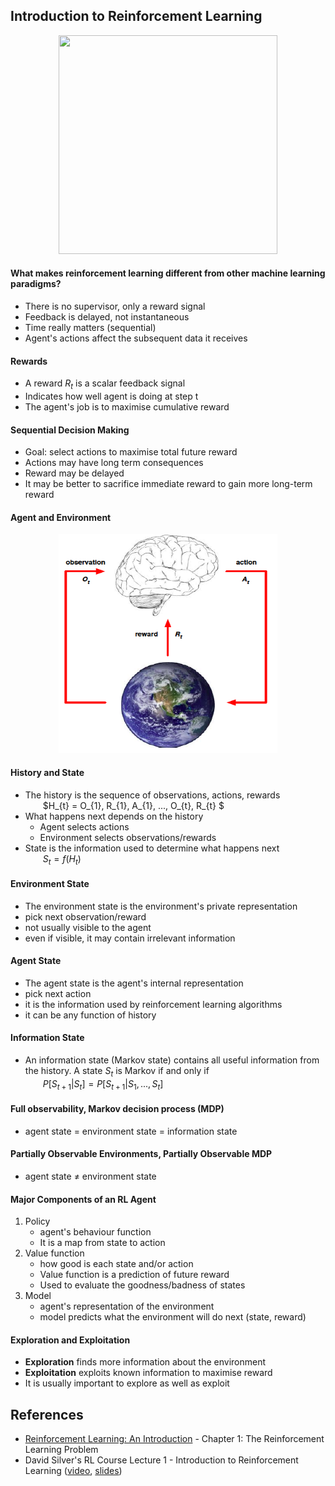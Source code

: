 ## Introduction to Reinforcement Learning
<div align="center">
<img src="http://img.mp.itc.cn/upload/20170605/5623cbe8f8bd40008800160f8b8c1692_th.jpg"  height="350" width="350">
</div>


#### What makes reinforcement learning different from other machine learning paradigms?
- There is no supervisor, only a reward signal
- Feedback is delayed, not instantaneous
- Time really matters (sequential)
- Agent's actions affect the subsequent data it receives

#### Rewards
- A reward $R_{t}$ is a scalar feedback signal
- Indicates how well agent is doing at step t
- The agent's job is to maximise cumulative reward

#### Sequential Decision Making
- Goal: select actions to maximise total future reward
- Actions may have long term consequences
- Reward may be delayed
- It may be better to sacrifice immediate reward to gain more long-term reward

#### Agent and Environment
<div align="center">
<img src="0_71d7JALfaEwIWmUn.png"  height="350" width="350">
</div>

#### History and State
- The history is the sequence of observations, actions, rewards  
&emsp;&emsp;$H_{t} = O_{1}, R_{1}, A_{1}, ..., O_{t}, R_{t}
$
- What happens next depends on the history
    - Agent selects actions
    - Environment selects observations/rewards
- State is the information used to determine what happens next  
&emsp;&emsp;$S_{t} = f(H_{t})$

#### Environment State
- The environment state is the environment's private representation
- pick next observation/reward
- not usually visible to the agent
- even if visible, it may contain irrelevant information

#### Agent State
- The agent state is the agent's internal representation
- pick next action
- it is the information used by reinforcement learning algorithms
- it can be any function of history

#### Information State
- An information state (Markov state) contains all useful information from the history. A state $S_{t}$ is Markov if and only if  
&emsp;&emsp;$P[S_{t+1}| S_{t}] = P[S_{t+1}| S_{1}, ..., S_{t}]$

#### Full observability, Markov decision process (MDP)
- agent state = environment state = information state

#### Partially Observable Environments, Partially Observable MDP
- agent state  $\neq$  environment state

#### Major Components of an RL Agent
1. Policy
    - agent's behaviour function
    - It is a map from state to action
2. Value function
    - how good is each state and/or action
    - Value function is a prediction of future reward
    - Used to evaluate the goodness/badness of states
3. Model
    - agent's representation of the environment
    - model predicts what the environment will do next (state, reward)


#### Exploration and Exploitation  
- __Exploration__ finds more information about the environment
- __Exploitation__ exploits known information to maximise reward
- It is usually important to explore as well as exploit


## References
- [Reinforcement Learning: An Introduction](http://incompleteideas.net/book/bookdraft2018jan1.pdf) - Chapter 1: The Reinforcement Learning Problem
- David Silver's RL Course Lecture 1 - Introduction to Reinforcement Learning ([video](https://www.youtube.com/watch?v=2pWv7GOvuf0), [slides](http://www0.cs.ucl.ac.uk/staff/d.silver/web/Teaching_files/intro_RL.pdf))
